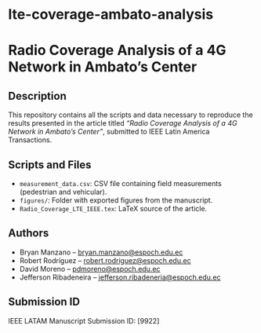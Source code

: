 # lte-coverage-ambato-analysis
# Radio Coverage Analysis of a 4G Network in Ambato’s Center

## Description
This repository contains all the scripts and data necessary to reproduce the results presented in the article titled *“Radio Coverage Analysis of a 4G Network in Ambato’s Center”*, submitted to IEEE Latin America Transactions.

## Scripts and Files
- `measurement_data.csv`: CSV file containing field measurements (pedestrian and vehicular).
- `figures/`: Folder with exported figures from the manuscript.
- `Radio_Coverage_LTE_IEEE.tex`: LaTeX source of the article.

## Authors
- Bryan Manzano – bryan.manzano@espoch.edu.ec
- Robert Rodríguez – robert.rodriguez@espoch.edu.ec  
- David Moreno – pdmoreno@espoch.edu.ec  
- Jefferson Ribadeneira – jefferson.ribadeneria@espoch.edu.ec  


## Submission ID
IEEE LATAM Manuscript Submission ID: [9922]
